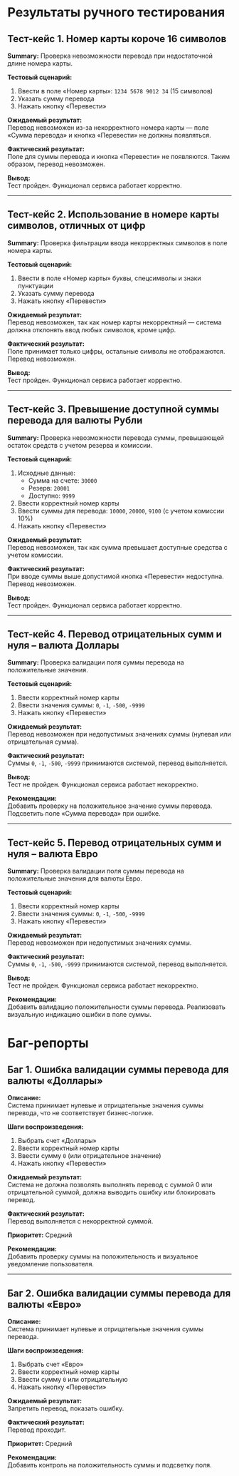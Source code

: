 # Результаты ручного тестирования

## Тест-кейс 1. Номер карты короче 16 символов  
**Summary:** Проверка невозможности перевода при недостаточной длине номера карты.

**Тестовый сценарий:**
1. Ввести в поле «Номер карты»: `1234 5678 9012 34` (15 символов)
2. Указать сумму перевода
3. Нажать кнопку «Перевести»

**Ожидаемый результат:**  
Перевод невозможен из-за некорректного номера карты — поле «Сумма перевода» и кнопка «Перевести» не должны появляться.

**Фактический результат:**  
Поле для суммы перевода и кнопка «Перевести» не появляются. Таким образом, перевод невозможен.

**Вывод:**  
Тест пройден. Функционал сервиса работает корректно.

---

## Тест-кейс 2. Использование в номере карты символов, отличных от цифр  
**Summary:** Проверка фильтрации ввода некорректных символов в поле номера карты.

**Тестовый сценарий:**
1. Ввести в поле «Номер карты» буквы, спецсимволы и знаки пунктуации
2. Указать сумму перевода
3. Нажать кнопку «Перевести»

**Ожидаемый результат:**  
Перевод невозможен, так как номер карты некорректный — система должна отклонять ввод любых символов, кроме цифр.

**Фактический результат:**  
Поле принимает только цифры, остальные символы не отображаются. Перевод невозможен.

**Вывод:**  
Тест пройден. Функционал сервиса работает корректно.

---

## Тест-кейс 3. Превышение доступной суммы перевода для валюты Рубли  
**Summary:** Проверка невозможности перевода суммы, превышающей остаток средств с учетом резерва и комиссии.

**Тестовый сценарий:**
1. Исходные данные:
   - Сумма на счете: `30000`
   - Резерв: `20001`
   - Доступно: `9999`
2. Ввести корректный номер карты
3. Ввести суммы для перевода: `10000`, `20000`, `9100` (с учетом комиссии 10%)
4. Нажать кнопку «Перевести»

**Ожидаемый результат:**  
Перевод невозможен, так как сумма превышает доступные средства с учетом комиссии.

**Фактический результат:**  
При вводе суммы выше допустимой кнопка «Перевести» недоступна. Перевод невозможен.

**Вывод:**  
Тест пройден. Функционал сервиса работает корректно.

---

## Тест-кейс 4. Перевод отрицательных сумм и нуля – валюта Доллары  
**Summary:** Проверка валидации поля суммы перевода на положительные значения.

**Тестовый сценарий:**
1. Ввести корректный номер карты
2. Ввести значения суммы: `0`, `-1`, `-500`, `-9999`
3. Нажать кнопку «Перевести»

**Ожидаемый результат:**  
Перевод невозможен при недопустимых значениях суммы (нулевая или отрицательная сумма).

**Фактический результат:**  
Суммы `0`, `-1`, `-500`, `-9999` принимаются системой, перевод выполняется.

**Вывод:**  
Тест не пройден. Функционал сервиса работает некорректно.

**Рекомендации:**  
Добавить проверку на положительное значение суммы перевода. Подсветить поле «Сумма перевода» при ошибке.

---

## Тест-кейс 5. Перевод отрицательных сумм и нуля – валюта Евро  
**Summary:** Проверка валидации поля суммы перевода на положительные значения для валюты Евро.

**Тестовый сценарий:**
1. Ввести корректный номер карты
2. Ввести значения суммы: `0`, `-1`, `-500`, `-9999`
3. Нажать кнопку «Перевести»

**Ожидаемый результат:**  
Перевод невозможен при недопустимых значениях суммы.

**Фактический результат:**  
Суммы `0`, `-1`, `-500`, `-9999` принимаются системой, перевод выполняется.

**Вывод:**  
Тест не пройден. Функционал сервиса работает некорректно.

**Рекомендации:**  
Добавить валидацию положительности суммы перевода. Реализовать визуальную индикацию ошибки в поле суммы.




# Баг-репорты

## Баг 1. Ошибка валидации суммы перевода для валюты «Доллары»

**Описание:**  
Система принимает нулевые и отрицательные значения суммы перевода, что не соответствует бизнес-логике.

**Шаги воспроизведения:**  
1. Выбрать счет «Доллары»  
2. Ввести корректный номер карты  
3. Ввести сумму `0` (или отрицательное значение)  
4. Нажать кнопку «Перевести»

**Ожидаемый результат:**  
Система не должна позволять выполнять перевод с суммой 0 или отрицательной суммой, должна выводить ошибку или блокировать перевод.

**Фактический результат:**  
Перевод выполняется с некорректной суммой.

**Приоритет:** Средний

**Рекомендации:**  
Добавить проверку суммы на положительность и визуальное уведомление пользователя.

---

## Баг 2. Ошибка валидации суммы перевода для валюты «Евро»

**Описание:**  
Система принимает нулевые и отрицательные значения суммы перевода.

**Шаги воспроизведения:**  
1. Выбрать счет «Евро»  
2. Ввести корректный номер карты  
3. Ввести сумму `0` или отрицательную  
4. Нажать кнопку «Перевести»

**Ожидаемый результат:**  
Запретить перевод, показать ошибку.

**Фактический результат:**  
Перевод проходит.

**Приоритет:** Средний

**Рекомендации:**  
Добавить контроль на положительность суммы и подсветку поля.

